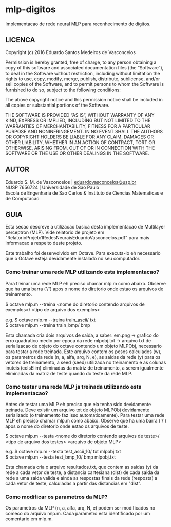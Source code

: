 # mlp-digitos

Implementacao de rede neural MLP para reconhecimento de digitos.

## LICENCA

Copyright (c) 2016 Eduardo Santos Medeiros de Vasconcelos

Permission is hereby granted, free of charge, to any person obtaining 
a copy of this software and associated documentation files (the 
“Software”), to deal in the Software without restriction, including 
without limitation the rights to use, copy, modify, merge, publish, 
distribute, sublicense, and/or sell copies of the Software, and to 
permit persons to whom the Software is furnished to do so, subject to 
the following conditions:

The above copyright notice and this permission notice shall be included 
in all copies or substantial portions of the Software.

THE SOFTWARE IS PROVIDED “AS IS”, WITHOUT WARRANTY OF ANY KIND, EXPRESS 
OR IMPLIED, INCLUDING BUT NOT LIMITED TO THE WARRANTIES OF 
MERCHANTABILITY, FITNESS FOR A PARTICULAR PURPOSE AND NONINFRINGEMENT. 
IN NO EVENT SHALL THE AUTHORS OR COPYRIGHT HOLDERS BE LIABLE FOR ANY 
CLAIM, DAMAGES OR OTHER LIABILITY, WHETHER IN AN ACTION OF CONTRACT, 
TORT OR OTHERWISE, ARISING FROM, OUT OF OR IN CONNECTION WITH THE 
SOFTWARE OR THE USE OR OTHER DEALINGS IN THE SOFTWARE.

## AUTOR

Eduardo S. M. de Vasconcelos | eduardovasconcelos@usp.br
<br>NUSP 7656724 | Universidade de Sao Paulo
<br>Escola de Engenharia de Sao Carlos &
Instituto de Ciencias Matematicas e de Computacao

## GUIA

Esta secao descreve a utilizacao basica desta implementacao de
Multilayer perceptron (MLP). Vide relatorio de projeto em
"RelatorioProjeto1RedesNeuraisEduardoVasconcelos.pdf" para mais
informacao a respeito deste projeto.

Este trabalho foi desenvolvido em Octave. Para executa-lo eh necessario
que o Octave esteja devidamente instalado no seu computador.

### Como treinar uma rede MLP utilizando esta implementacao?

Para treinar uma rede MLP eh preciso chamar mlp.m como abaixo. Observe
que ha uma barra ('/') apos o nome do diretorio onde estao os arquivos
de treinamento.

$ octave mlp.m --treina \<nome do diretorio contendo arquivos de exemplos\>/ \<tipo de arquivo dos exemplos\>

e.g. $ octave mlp.m --treina train_ascii/ txt<br>
     $ octave mlp.m --treina train_bmp/ bmp

Esta chamada cria dois arquivos de saida, a saber:
em.png -> grafico do erro quadratico medio por epoca da rede
mlpobj.txt -> arquivo txt de serializacao de objeto do octave contendo um
    objeto MLPObj, necessario para testar a rede treinada. Este arquivo contem
    os pesos calculados (w), os parametros da rede (n, a, alfa, arq, N, e), as saidas
    da rede (y) para os vetores de treinamento, a seed (seed) utilizada no treinamento
    e as colunas inuteis (colsElim) eliminadas da matriz de treinamento, a serem
    igualmente eliminadas da matriz de teste quando do teste da rede MLP.

### Como testar uma rede MLP ja treinada utilizando esta implementacao?

Antes de testar uma MLP eh preciso que ela tenha sido devidamente treinada.
Deve existir um arquivo txt de objeto MLPObj devidamente serializado (o
treinamento faz isso automaticamente). Para testar uma rede MLP eh preciso
chamar mlp.m como abaixo. Observe que ha uma barra ('/') apos o nome do
diretorio onde estao os arquivos de teste.

$ octave mlp.m --testa \<nome do diretorio contendo arquivos de teste\>/ \<tipo de arquivo dos testes\> \<arquivo de objeto MLP\>

e.g. $ octave mlp.m --testa test_ascii_10/ txt mlpobj.txt<br>
     $ octave mlp.m --testa test_bmp_10/ bmp mlpobj.txt

Esta chamada cria o arquivo resultados.txt, que contem as saidas (y) da rede a
cada vetor de teste, a distancia cartesiana (dist) de cada saida da rede a
uma saida valida e ainda as respostas finais da rede (resposta) a cada vetor de
teste, calculadas a partir das distancias em "dist".

### Como modificar os parametros da MLP?

Os parametros da MLP (n, a, alfa, arq, N, e) podem ser modificados no comeco do arquivo mlp.m.
Cada parametro esta identificado por um comentario em mlp.m.
